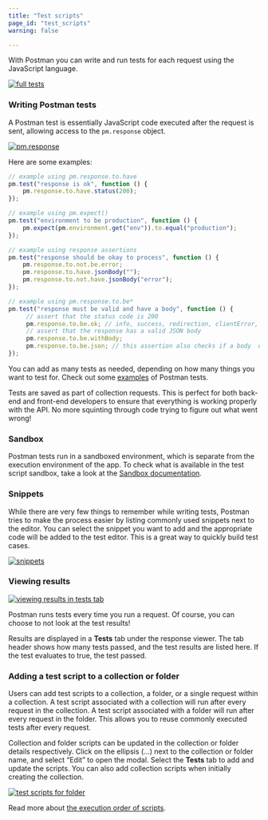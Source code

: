 ```yaml
---
title: "Test scripts"
page_id: "test_scripts"
warning: false

---
```


With Postman you can write and run tests for each request using the JavaScript language.

[![full tests](https://assets.postman.com/postman-docs/WS-randomFullTests2.png)](https://assets.postman.com/postman-docs/WS-randomFullTests2.png)

### Writing Postman tests

A Postman test is essentially JavaScript code executed after the request is sent, allowing access to the `pm.response` object. 

[![pm.response](https://assets.postman.com/postman-docs/WS-randomPmTest.png)](https://assets.postman.com/postman-docs/WS-randomPmTest.png)

Here are some examples:

```js
// example using pm.response.to.have
pm.test("response is ok", function () {
    pm.response.to.have.status(200);
});

// example using pm.expect()
pm.test("environment to be production", function () { 
    pm.expect(pm.environment.get("env")).to.equal("production"); 
});

// example using response assertions
pm.test("response should be okay to process", function () { 
    pm.response.to.not.be.error; 
    pm.response.to.have.jsonBody(""); 
    pm.response.to.not.have.jsonBody("error"); 
});

// example using pm.response.to.be*
pm.test("response must be valid and have a body", function () {
     // assert that the status code is 200
     pm.response.to.be.ok; // info, success, redirection, clientError,  serverError, are other variants
     // assert that the response has a valid JSON body
     pm.response.to.be.withBody;
     pm.response.to.be.json; // this assertion also checks if a body  exists, so the above check is not needed
});
```

You can add as many tests as needed, depending on how many things you want to test for. Check out some [examples](/docs/postman/scripts/test_examples/) of Postman tests.

Tests are saved as part of collection requests. This is perfect for both back-end and front-end developers to ensure that everything is working properly with the API. No more squinting through code trying to figure out what went wrong!

### Sandbox

Postman tests run in a sandboxed environment, which is separate from the execution environment of the app. To check what is available in the test script sandbox, take a look at the [Sandbox documentation](/docs/postman/scripts/postman_sandbox/).

### Snippets

While there are very few things to remember while writing tests, Postman tries to make the process easier by listing commonly used snippets next to the editor. You can select the snippet you want to add and the appropriate code will be added to the test editor. This is a great way to quickly build test cases.

[![snippets](https://assets.postman.com/postman-docs/WS-randomSnippets.png)](https://assets.postman.com/postman-docs/WS-randomSnippets.png)

### Viewing results

[![viewing results in tests tab](https://www.getpostman.com/img/v1/docs/source/cr-6.png)](https://www.getpostman.com/img/v1/docs/source/cr-6.png)

Postman runs tests every time you run a request. Of course, you can choose to not look at the test results!

Results are displayed in a **Tests** tab under the response viewer. The tab header shows how many tests passed, and the test results are listed here. If the test evaluates to true, the test passed.

### Adding a test script to a collection or folder

Users can add test scripts to a collection, a folder, or a single request within a collection. A test script associated with a collection will run after every request in the collection. A test script associated with a folder will run after every request in the folder. This allows you to reuse commonly executed tests after every request.

Collection and folder scripts can be updated in the collection or folder details respectively. Click on the ellipsis (...) next to the collection or folder name, and select “Edit” to open the modal. Select the **Tests** tab to add and update the scripts. You can also add collection scripts when initially creating the collection. 
 
[![test scripts for folder](https://assets.postman.com/postman-docs/test-script-folder.png)](https://assets.postman.com/postman-docs/test-script-folder.png)
 
Read more about [the execution order of scripts](/docs/postman/scripts/intro_to_scripts/#execution-order-of-scripts).

